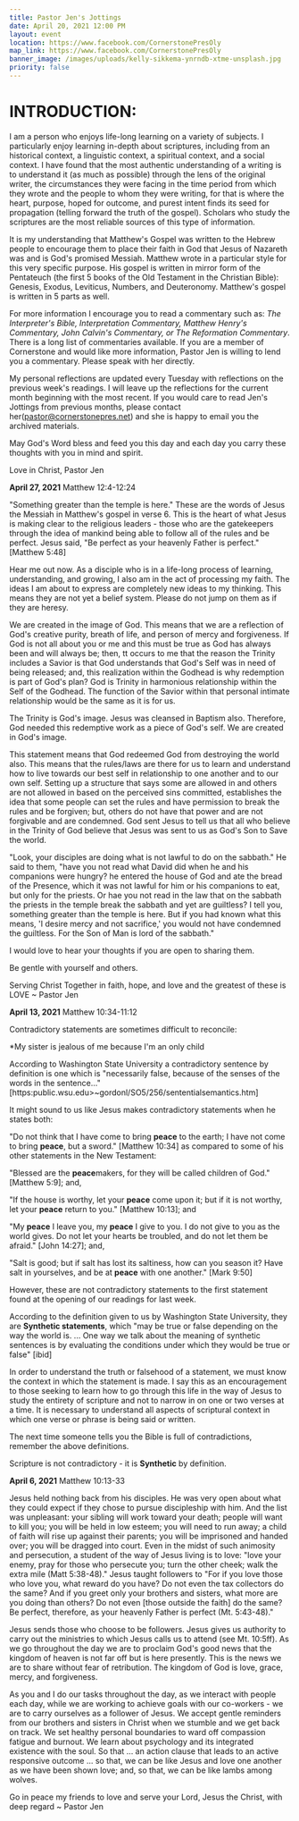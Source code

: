 ```yaml
---
title: Pastor Jen's Jottings
date: April 20, 2021 12:00 PM
layout: event
location: https://www.facebook.com/CornerstonePresOly
map_link: https://www.facebook.com/CornerstonePresOly
banner_image: /images/uploads/kelly-sikkema-ynrndb-xtme-unsplash.jpg
priority: false
---
```

# **INTRODUCTION:**

I am a person who enjoys life-long learning on a variety of subjects.  I particularly enjoy learning in-depth about scriptures, including from an historical context, a linguistic context, a spiritual context, and a social context. I have found that the most authentic understanding of a writing is to understand it (as much as possible) through the lens of the original writer, the circumstances they were facing in the time period from which they wrote and the people to whom they were writing, for that is where the heart, purpose, hoped for outcome, and purest intent finds its seed for propagation (telling forward the truth of the gospel). Scholars who study the scriptures are the most reliable sources of this type of information.

It is my understanding that Matthew's Gospel was written to the Hebrew people to encourage them to place their faith in God that Jesus of Nazareth was and is God's promised Messiah.  Matthew wrote in a particular style for this very specific purpose. His gospel is written in mirror form of the Pentateuch (the first 5 books of the Old Testament in the Christian Bible): Genesis, Exodus, Leviticus, Numbers, and Deuteronomy. Matthew's gospel is written in 5 parts as well.  

For more information I encourage you to read a commentary such as: *The Interpreter's Bible, Interpretation Commentary, Matthew Henry's Commentary, John Calvin's Commentary, or The Reformation Commentary*. There is a long list of commentaries available. If you are a member of Cornerstone and would like more information, Pastor Jen is willing to lend you a commentary. Please speak with her directly.

My personal reflections are updated every Tuesday with reflections on the previous week's readings. I will leave up the reflections for the current month beginning with the most recent. If you would care to read Jen's Jottings from previous months, please contact her(pastor@cornerstonepres.net) and she is happy to email you the archived materials.

May God's Word bless and feed you this day and each day you carry these thoughts with you in mind and spirit.

Love in Christ, Pastor Jen

**April 27, 2021** Matthew 12:4-12:24

"Something greater than the temple is here." These are the words of Jesus the Messiah in Matthew's gospel in verse 6.  This is the heart of what Jesus is making clear to the religious leaders - those who are the gatekeepers through the idea of mankind being able to follow all of the rules and be perfect.  Jesus said, "Be perfect as your heavenly Father is perfect." \[Matthew 5:48] 

Hear me out now. As a disciple who is in a life-long process of learning, understanding, and growing, I also am in the act of processing my faith. The ideas I am about to express are completely new ideas to my thinking. This means they are not yet a belief system. Please do not jump on them as if they are heresy.

We are created in the image of God. This means that we are a reflection of God's creative purity, breath of life, and person of mercy and forgiveness. If God is not all about you or me and this must be true as God has always been and will always be; then, tt occurs to me that the reason the Trinity includes a Savior is that God understands that God's Self was in need of being released; and, this realization within the Godhead is why redemption is part of God's plan? God is Trinity in harmonious relationship within the Self of the Godhead. The function of the Savior within that personal intimate relationship would be the same as it is for us.

The Trinity is God's image.  Jesus was cleansed in Baptism also. Therefore, God needed this redemptive work as a piece of God's self. We are created in God's image. 

This statement means that God redeemed God from destroying the world also. This means that the rules/laws are there for us to learn and understand how to live towards our best self in relationship to one another and to our own self. Setting up a structure that says some are allowed in and others are not allowed in based on the perceived sins committed, establishes the idea that some people can set the rules and have permission to break the rules and be forgiven; but, others do not have that power and are not forgivable and are condemned.  God sent Jesus to tell us that all who believe in the Trinity of God believe that Jesus was sent to us as God's Son to Save the world.

"Look, your disciples are doing what is not lawful to do on the sabbath."  He said to them, "have you not read what David did when he and his companions were hungry? he entered the house of God and ate the bread of the Presence, which it was not lawful for him or his companions to eat, but only for the priests. Or hae you not read in the law that on the sabbath the priests in the temple break the sabbath and yet are guiltless?  I tell you, something greater than the temple is here. But if you had known what this means, 'I desire mercy and not sacrifice,' you would not have condemned the guiltless. For the Son of Man is lord of the sabbath."

I would love to hear your thoughts if you are open to sharing them.

Be gentle with yourself and others.

Serving Christ Together in faith, hope, and love and the greatest of these is LOVE ~ Pastor Jen

**April 13, 2021**  Matthew 10:34-11:12

Contradictory statements are sometimes difficult to reconcile:

\*My sister is jealous of me because I'm an only child

According to Washington State University a contradictory sentence by definition is one which is           "necessarily false, because of the senses of the words in the sentence..." \[https:public.wsu.edu>~gordonl/SO5/256/sententialsemantics.htm]

It might sound to us like Jesus makes contradictory statements when he states both:

"Do not think that I have come to bring **peace** to the earth; I have not come to bring **peace**, but a sword." \[Matthew 10:34] as compared to some of his other statements in the New Testament:

"Blessed are the **peace**makers, for they will be called children of God." \[Matthew 5:9]; and,

"If the house is worthy, let your **peace** come upon it; but if it is not worthy, let your **peace** return to you." \[Matthew 10:13]; and

"My **peace** I leave you, my **peace** I give to you. I do not give to you as the world gives. Do not let your hearts be troubled, and do not let them be afraid." \[John 14:27]; and,

"Salt is good; but if salt has lost its saltiness, how can you season it? Have salt in yourselves, and be at **peace** with one another." \[Mark 9:50]

However, these are not contradictory statements to the first statement found at the opening of our readings for last week.  

According to the definition given to us by Washington State University, they are **Synthetic statements**, which "may be true or false depending on the way the world is. ... One way we talk about the meaning of synthetic sentences is by evaluating the conditions under which they would be true or false" \[ibid]

In order to understand the truth or falsehood of a statement, we must know the context in which the statement is made. I say this as an encouragement to those seeking to learn how to go through this life in the way of Jesus to study the entirety of scripture and not to narrow in on one or two verses at a time.  It is necessary to understand all aspects of scriptural context in which one verse or phrase is being said or written.

The next time someone tells you the Bible is full of contradictions, remember the above definitions. 

Scripture is not contradictory - it is **Synthetic** by definition.

**April 6, 2021**    Matthew 10:13-33

Jesus held nothing back from his disciples. He was very open about what they could expect if they chose to pursue discipleship with him. And the list was unpleasant: your sibling will work toward your death; people will want to kill you; you will be held in low esteem; you will need to run away; a child of faith will rise up against their parents; you will be imprisoned and handed over; you will be dragged into court. Even in the midst of such animosity and persecution, a student of the way of Jesus living is to love: "love your enemy, pray for those who persecute you; turn the other cheek; walk the extra mile (Matt 5:38-48)." Jesus taught followers to "For if you love those who love you, what reward do you have? Do not even the tax collectors do the same? And if you greet only your brothers and sisters, what more are you doing than others? Do not even \[those outside the faith] do the same? Be perfect, therefore, as your heavenly Father is perfect (Mt. 5:43-48)."

Jesus sends those who choose to be followers. Jesus gives us authority to carry out the ministries to which Jesus calls us to attend (see Mt. 10:5ff). As we go throughout the day we are to proclaim God's good news that the kingdom of heaven is not far off but is here presently. This is the news we are to share without fear of retribution. The kingdom of God is love, grace, mercy, and forgiveness.

As you and I do our tasks throughout the day, as we interact with people each day, while we are working to achieve goals with our co-workers - we are to carry ourselves as a follower of Jesus. We accept gentle reminders from our brothers and sisters in Christ when we stumble and we get back on track. We set healthy personal boundaries to ward off compassion fatigue and burnout. We learn about psychology and its integrated existence with the soul. So that ... an action clause that leads to an active responsive outcome ... so that, we can be like Jesus and love one another as we have been shown love; and, so that, we can be like lambs among wolves.

Go in peace my friends to love and serve your Lord, Jesus the Christ, with deep regard ~ Pastor Jen